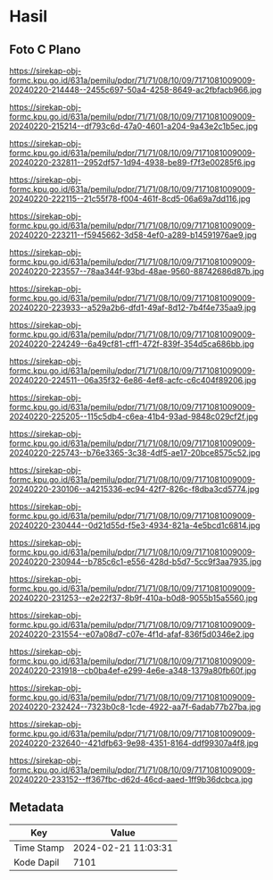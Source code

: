# Hasil

## Foto C Plano

https://sirekap-obj-formc.kpu.go.id/631a/pemilu/pdpr/71/71/08/10/09/7171081009009-20240220-214448--2455c697-50a4-4258-8649-ac2fbfacb966.jpg

https://sirekap-obj-formc.kpu.go.id/631a/pemilu/pdpr/71/71/08/10/09/7171081009009-20240220-215214--df793c6d-47a0-4601-a204-9a43e2c1b5ec.jpg

https://sirekap-obj-formc.kpu.go.id/631a/pemilu/pdpr/71/71/08/10/09/7171081009009-20240220-232811--2952df57-1d94-4938-be89-f7f3e00285f6.jpg

https://sirekap-obj-formc.kpu.go.id/631a/pemilu/pdpr/71/71/08/10/09/7171081009009-20240220-222115--21c55f78-f004-461f-8cd5-06a69a7dd116.jpg

https://sirekap-obj-formc.kpu.go.id/631a/pemilu/pdpr/71/71/08/10/09/7171081009009-20240220-223211--f5945662-3d58-4ef0-a289-b14591976ae9.jpg

https://sirekap-obj-formc.kpu.go.id/631a/pemilu/pdpr/71/71/08/10/09/7171081009009-20240220-223557--78aa344f-93bd-48ae-9560-88742686d87b.jpg

https://sirekap-obj-formc.kpu.go.id/631a/pemilu/pdpr/71/71/08/10/09/7171081009009-20240220-223933--a529a2b6-dfd1-49af-8d12-7b4f4e735aa9.jpg

https://sirekap-obj-formc.kpu.go.id/631a/pemilu/pdpr/71/71/08/10/09/7171081009009-20240220-224249--6a49cf81-cff1-472f-839f-354d5ca686bb.jpg

https://sirekap-obj-formc.kpu.go.id/631a/pemilu/pdpr/71/71/08/10/09/7171081009009-20240220-224511--06a35f32-6e86-4ef8-acfc-c6c404f89206.jpg

https://sirekap-obj-formc.kpu.go.id/631a/pemilu/pdpr/71/71/08/10/09/7171081009009-20240220-225205--115c5db4-c6ea-41b4-93ad-9848c029cf2f.jpg

https://sirekap-obj-formc.kpu.go.id/631a/pemilu/pdpr/71/71/08/10/09/7171081009009-20240220-225743--b76e3365-3c38-4df5-ae17-20bce8575c52.jpg

https://sirekap-obj-formc.kpu.go.id/631a/pemilu/pdpr/71/71/08/10/09/7171081009009-20240220-230106--a4215336-ec94-42f7-826c-f8dba3cd5774.jpg

https://sirekap-obj-formc.kpu.go.id/631a/pemilu/pdpr/71/71/08/10/09/7171081009009-20240220-230444--0d21d55d-f5e3-4934-821a-4e5bcd1c6814.jpg

https://sirekap-obj-formc.kpu.go.id/631a/pemilu/pdpr/71/71/08/10/09/7171081009009-20240220-230944--b785c6c1-e556-428d-b5d7-5cc9f3aa7935.jpg

https://sirekap-obj-formc.kpu.go.id/631a/pemilu/pdpr/71/71/08/10/09/7171081009009-20240220-231253--e2e22f37-8b9f-410a-b0d8-9055b15a5560.jpg

https://sirekap-obj-formc.kpu.go.id/631a/pemilu/pdpr/71/71/08/10/09/7171081009009-20240220-231554--e07a08d7-c07e-4f1d-afaf-836f5d0346e2.jpg

https://sirekap-obj-formc.kpu.go.id/631a/pemilu/pdpr/71/71/08/10/09/7171081009009-20240220-231918--cb0ba4ef-e299-4e6e-a348-1379a80fb60f.jpg

https://sirekap-obj-formc.kpu.go.id/631a/pemilu/pdpr/71/71/08/10/09/7171081009009-20240220-232424--7323b0c8-1cde-4922-aa7f-6adab77b27ba.jpg

https://sirekap-obj-formc.kpu.go.id/631a/pemilu/pdpr/71/71/08/10/09/7171081009009-20240220-232640--421dfb63-9e98-4351-8164-ddf99307a4f8.jpg

https://sirekap-obj-formc.kpu.go.id/631a/pemilu/pdpr/71/71/08/10/09/7171081009009-20240220-233152--ff367fbc-d62d-46cd-aaed-1ff9b36dcbca.jpg


## Metadata

| Key        | Value               |
| ---------- | ------------------- |
| Time Stamp | 2024-02-21 11:03:31 |
| Kode Dapil | 7101                |



